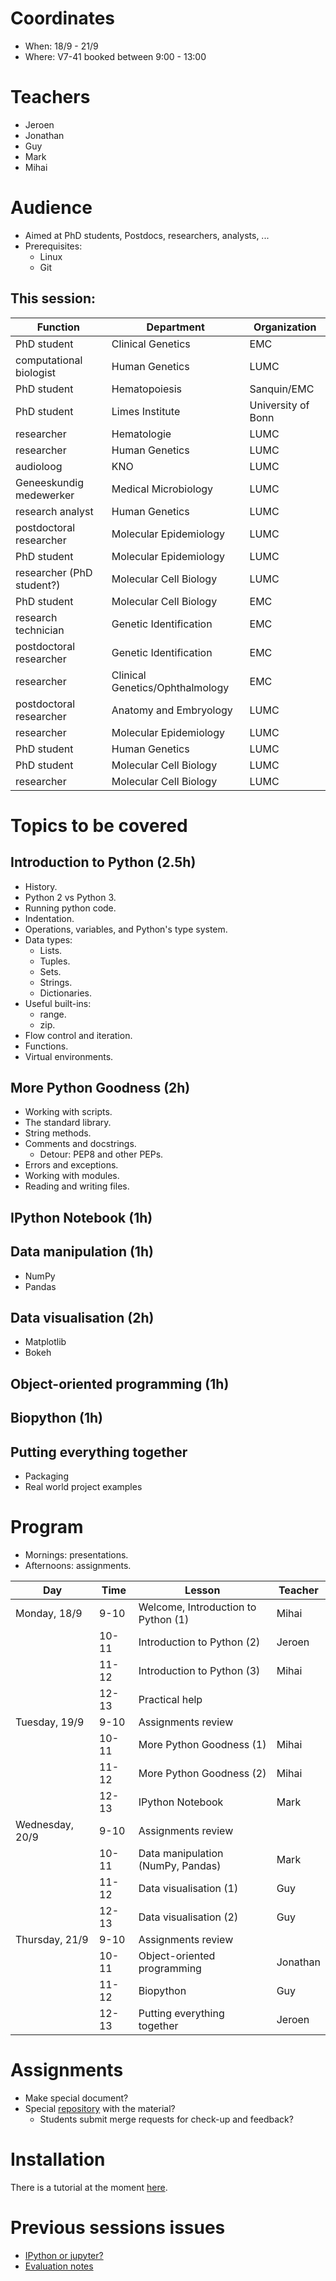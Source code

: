# Coordinates
- When: 18/9 - 21/9
- Where: V7-41 booked between 9:00 - 13:00

# Teachers
- Jeroen
- Jonathan
- Guy
- Mark
- Mihai

# Audience

- Aimed at PhD students, Postdocs, researchers, analysts, ...
- Prerequisites:
  * Linux
  * Git

## This session:

| Function                  | Department                      | Organization       |
|---------------------------|---------------------------------|--------------------|
| PhD student               | Clinical Genetics               | EMC                |
| computational biologist   | Human Genetics                  | LUMC               |
| PhD student               | Hematopoiesis                   | Sanquin/EMC        |
| PhD student               | Limes Institute                 | University of Bonn |
| researcher                | Hematologie                     | LUMC               |
| researcher                | Human Genetics                  | LUMC               |
| audioloog                 | KNO                             | LUMC               |
| Geneeskundig medewerker   | Medical Microbiology            | LUMC               |
| research analyst          | Human Genetics                  | LUMC               |
| postdoctoral researcher   | Molecular Epidemiology          | LUMC               |
| PhD student               | Molecular Epidemiology          | LUMC               |
| researcher (PhD student?) | Molecular Cell Biology          | LUMC               |
| PhD student               | Molecular Cell Biology          | EMC                |
| research technician       | Genetic Identification          | EMC                |
| postdoctoral researcher   | Genetic Identification          | EMC                |
| researcher                | Clinical Genetics/Ophthalmology | EMC                |
| postdoctoral researcher   | Anatomy and Embryology          | LUMC               |
| researcher                | Molecular Epidemiology          | LUMC               |
| PhD student               | Human Genetics                  | LUMC               |
| PhD student               | Molecular Cell Biology          | LUMC               |
| researcher                | Molecular Cell Biology          | LUMC               |

# Topics to be covered

## Introduction to Python (2.5h)

- History.
- Python 2 vs Python 3.
- Running python code.
- Indentation.
- Operations, variables, and Python's type system.
- Data types:
  * Lists.
  * Tuples.
  * Sets.
  * Strings.
  * Dictionaries.
- Useful built-ins:
  * range.
  * zip.
- Flow control and iteration.
- Functions.
- Virtual environments.

## More Python Goodness (2h)

- Working with scripts.
- The standard library.
- String methods.
- Comments and docstrings.
  * Detour: PEP8 and other PEPs.
- Errors and exceptions.
- Working with modules.
- Reading and writing files.

## IPython Notebook (1h)

## Data manipulation (1h)
- NumPy
- Pandas

## Data visualisation (2h)
- Matplotlib
- Bokeh

## Object-oriented programming (1h)

## Biopython (1h)

## Putting everything together
- Packaging
- Real world project examples

# Program

- Mornings: presentations.
- Afternoons: assignments.

| Day             | Time  | Lesson                              | Teacher  | 
|-----------------|-------|------------------------------------ |----------|
| Monday, 18/9    | 9-10  | Welcome, Introduction to Python (1) | Mihai    | 
|                 | 10-11 | Introduction to Python (2)          | Jeroen   |  
|                 | 11-12 | Introduction to Python (3)          | Mihai    | 
|                 | 12-13 | Practical help                      |          | 
| Tuesday, 19/9   | 9-10  | Assignments review                  |          |
|                 | 10-11 | More Python Goodness (1)            | Mihai    | 
|                 | 11-12 | More Python Goodness (2)            | Mihai    | 
|                 | 12-13 | IPython Notebook                    | Mark     | 
| Wednesday, 20/9 | 9-10  | Assignments review                  |          | 
|                 | 10-11 | Data manipulation (NumPy, Pandas)   | Mark     | 
|                 | 11-12 | Data visualisation (1)              | Guy      | 
|                 | 12-13 | Data visualisation (2)              | Guy      | 
| Thursday, 21/9  | 9-10  | Assignments review                  |          | 
|                 | 10-11 | Object-oriented programming         | Jonathan | 
|                 | 11-12 | Biopython                           | Guy      | 
|                 | 12-13 | Putting everything together         | Jeroen   |

# Assignments

- Make special document?
- Special [repository](https://git.lumc.nl/courses/programming-course-assignments) with the material?
  * Students submit merge requests for check-up and feedback?

# Installation

There is a tutorial at the moment [here](../INSTALL.md). 

# Previous sessions issues
- [IPython or jupyter?](https://git.lumc.nl/courses/programming-course/issues/31)
- [Evaluation notes](https://git.lumc.nl/courses/programming-course/issues/30)

